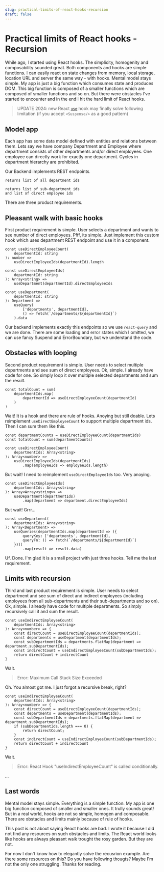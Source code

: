 ```yaml
---
slug: practical-limits-of-react-hooks-recursion
draft: false
---
```


# Practical limits of React hooks - Recursion

While ago, I started using React hooks. The simplicity, homogenity and composability sounded great.
Both components and hooks are simple functions. I can easily react on state changes from memory, 
local storage, location URL and server the same way - with hooks. Mental model stays simple.
My app is just a big function which consumes state and produces DOM. This big function is composed 
of a smaller functions which are composed of smaller functions and so on. But there were obstacles 
I've started to encounter and in the end I hit the hard limit of React hooks.

<!-- truncate -->

> UPDATE 2024: new React [`use`](https://react.dev/reference/react/use) hook may finally solve following limitation 
> (if you accept `<Suspense/>` as a good pattern)

## Model app

Each app has some data model defined with entities and relations between them. Lets say we have company 
Department and Employee where department consists of other departments and/or direct employees. 
One employee can directly work for exactly one department. Cycles in department hierarchy are prohibited.

Our Backend implements REST endpoints.

```code title="/departments"
returns list of all department ids
```

```code title="/departments/:departmentId"
returns list of sub-department ids
and list of direct employee ids
```

There are three product requirements.

## Pleasant walk with basic hooks

First product requirement is simple. User selects a department and wants to see number of direct employees.
Pfff, its simple. Just implement this custom hook which uses department REST endpoint and use it in a component.

```tsx
const useDirectEmployeeCount(
    departmentId: string
): number =>
    useDirectEmployeeIds(departmentId).length
```

```tsx
const useDirectEmployeeIds(
    departmentId: string
): Array<string> =>
    useDepartment(departmentId).directEmployeeIds
```

```tsx
const useDepartment(
    departmentId: string
): Department =>
    useQuery(
        ['departments', departmentId],
        () => fetch(`/departments/${departmentId}`)
    ).data
```

Our backend implements exactly this endpoints so we use `react-query` and we are done.
There are some loading and error states which I omitted, we can use fancy Suspend and ErrorBoundary,
but we understand the code.


## Obstacles with looping

Second product requirement is simple. User needs to select multiple departments and see sum of direct employees.
Ok, simple. I already have code for one. So simply loop it over multiple selected departments and sum the result.

```tsx
const totalCount = sum(
    departmentIds.map(
        departmentId => useDirectEmployeeCount(departmentId)
    )
)
```

Wait! It is a hook and there are rule of hooks. Anoying but still doable.
Lets reimplement `useDirectEmployeeCount` to support multiple department ids. 
Then I can sum them like this.

```tsx
const departmentCounts = useDirectEmployeeCount(departmentIds)
const totalCount = sum(departmentCounts)
```
```tsx
const useDirectEmployeeCount(
    departmentIds: Array<string>
): Array<number> =>
    useDirectEmployeeIds(departmentIds)
        .map(employeeIds => employeeIds.length)
```

But wait! I need to reimplement `useDirectEmployeeIds` too. Very anoying.

```tsx
const useDirectEmployeeIds(
    departmentIds: Array<string>
): Array<Array<string>> =>
    useDepartment(departmentIds)
        .map(department => department.directEmployeeIds)
```

But wait! Grrr...

```tsx
const useDepartment(
    departmentIds: Array<string>
): Array<Department> =>
    useQueries(departmentIds.map(departmentId => ({
        queryKey: ['departments', departmentId],
        queryFn: () => fetch(`/departments/${departmentId}`)
    })))
        .map(result => result.data)
```

Uf. Done. I'm glad it is a small project with just three hooks. Tell me the last requirement.

## Limits with recursion

Third and last product requirement is simple. User needs to select department and see sum of direct and
indirect employees (including employees from all sub-departments and their sub-departments and so on).
Ok, simple. I already have code for multiple departments. So simply recursively call it and sum the result.

```tsx
const useIndirectEmployeeCount(
    departmentIds: Array<string>
): Array<number> => {
    const directCount = useDirectEmployeeCount(departmentIds);
    const departments = useDepartment(departmentIds);
    const subDepartmentIds = departments.flatMap(department => department.subDepartmentIds);
    const indirectCount = useIndirectEmployeeCount(subDepartmentIds);
    return directCount + indirectCount
}
```

Wait.

> Error: Maximum Call Stack Size Exceeded

Oh. You almost got me. I just forgot a recursive break, right?

```tsx
const useIndirectEmployeeCount(
    departmentIds: Array<string>
): Array<number> => {
    const directCount = useDirectEmployeeCount(departmentIds);
    const departments = useDepartment(departmentIds);
    const subDepartmentIds = departments.flatMap(department => department.subDepartmentIds);
    if (subDepartmentIds.length === 0) {
        return directCount;
    }
    const indirectCount = useIndirectEmployeeCount(subDepartmentIds);
    return directCount + indirectCount
}
```

Wait.

> Error: React Hook "useIndirectEmployeeCount" is called conditionally.

...

## Last words

Mental model stays simple. Everything is a simple function. My app is one big function composed of smaller and
smaller ones. It trully sounds great! But in a real world, hooks are not so simple, homogen and composable.
There are obstacles and limits mainly because of rule of hooks.

This post is not about saying React hooks are bad. I wrote it because I did not find any resources
on such obstacles and limits. The React world looks like hooks are always pleasant walk trought the rosy garden.
But they are not.

For now I don't know how to elegantly solve the recusrion example. Are there some resources on this?
Do you have following thougts? Maybe I'm not the only one struggling. Thanks for reading.
